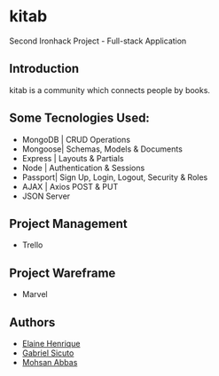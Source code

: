 # kitab
Second Ironhack Project - Full-stack Application 

## Introduction
kitab is a community which connects people by books.

## Some Tecnologies Used:
* MongoDB | CRUD Operations
* Mongoose| Schemas, Models & Documents
* Express | Layouts & Partials
* Node    | Authentication & Sessions
* Passport| Sign Up, Login, Logout, Security & Roles
* AJAX    | Axios POST & PUT
* JSON Server

## Project Management
* Trello

## Project Wareframe
* Marvel

## Authors
- [Elaine Henrique](https://github.com/Elaine-Henrique)
- [Gabriel Sicuto](https://github.com/gsicuto)
- [Mohsan Abbas](https://github.com/mohsanabbas)

